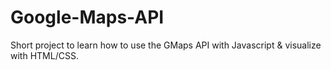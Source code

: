 # Google-Maps-API
Short project to learn how to use the GMaps API with Javascript &amp; visualize with HTML/CSS.
